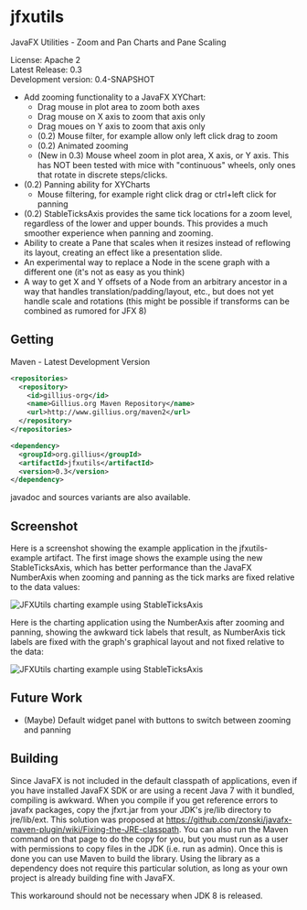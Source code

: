 jfxutils
========

JavaFX Utilities - Zoom and Pan Charts and Pane Scaling

License: Apache 2<br/>
Latest Release: 0.3<br/>
Development version: 0.4-SNAPSHOT

* Add zooming functionality to a JavaFX XYChart:
  * Drag mouse in plot area to zoom both axes
  * Drag mouse on X axis to zoom that axis only
  * Drag moues on Y axis to zoom that axis only
  * (0.2) Mouse filter, for example allow only left click drag to zoom
  * (0.2) Animated zooming
  * (New in 0.3) Mouse wheel zoom in plot area, X axis, or Y axis. This has NOT been tested with mice with "continuous" wheels, only ones that rotate in discrete steps/clicks.
* (0.2) Panning ability for XYCharts
  * Mouse filtering, for example right click drag or ctrl+left click for panning
* (0.2) StableTicksAxis provides the same tick locations for a zoom level, regardless of the lower and upper bounds. This provides a much smoother experience when panning and zooming.
* Ability to create a Pane that scales when it resizes instead of reflowing its layout, creating an effect like a presentation slide.
* An experimental way to replace a Node in the scene graph with a different one (it's not as easy as you think)
* A way to get X and Y offsets of a Node from an arbitrary ancestor in a way that handles translation/padding/layout, etc., but does not yet handle scale and rotations (this might be possible if transforms can be combined as rumored for JFX 8)

Getting
-------

Maven - Latest Development Version
```xml
<repositories>
  <repository>
    <id>gillius-org</id>
    <name>Gillius.org Maven Repository</name>
    <url>http://www.gillius.org/maven2</url>
  </repository>
</repositories>

<dependency>
  <groupId>org.gillius</groupId>
  <artifactId>jfxutils</artifactId>
  <version>0.3</version>
</dependency>
```

javadoc and sources variants are also available.

Screenshot
----------

Here is a screenshot showing the example application in the jfxutils-example artifact. The first image shows the example using the new StableTicksAxis, which has better performance than the JavaFX NumberAxis when zooming and panning as the tick marks are fixed relative to the data values:

![JFXUtils charting example using StableTicksAxis](https://raw.github.com/gillius/jfxutils/master/web/screenshots/StableTicksAxisGraph.png)

Here is the charting application using the NumberAxis after zooming and panning, showing the awkward tick labels that result, as NumberAxis tick labels are fixed with the graph's graphical layout and not fixed relative to the data:

![JFXUtils charting example using StableTicksAxis](https://raw.github.com/gillius/jfxutils/master/web/screenshots/NumberAxisGraph.png)

Future Work
-----------

* (Maybe) Default widget panel with buttons to switch between zooming and panning

Building
--------

Since JavaFX is not included in the default classpath of applications, even if you have installed JavaFX SDK or are using a recent Java 7 with it bundled, compiling is awkward. When you compile if you get reference errors to javafx packages, copy the jfxrt.jar from your JDK's jre/lib directory to jre/lib/ext. This solution was proposed at https://github.com/zonski/javafx-maven-plugin/wiki/Fixing-the-JRE-classpath. You can also run the Maven command on that page to do the copy for you, but you must run as a user with permissions to copy files in the JDK (i.e. run as admin). Once this is done you can use Maven to build the library. Using the library as a dependency does not require this particular solution, as long as your own project is already building fine with JavaFX.

This workaround should not be necessary when JDK 8 is released.
